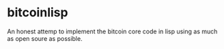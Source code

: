 # bitcoinlisp
An honest attemp to implement the bitcoin core code in lisp using as much as open soure as possible.
